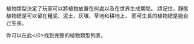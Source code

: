 植物類型決定了玩家可以將植物放置在何處以及在世界生成期間。 請記住，靜態植物總是可以留在粗泥、泥土、灰壤、草地和耕地上， 而可生長的植物總是能自己生長。

你可以在</a>此</0>找到完整的植物類型列表。